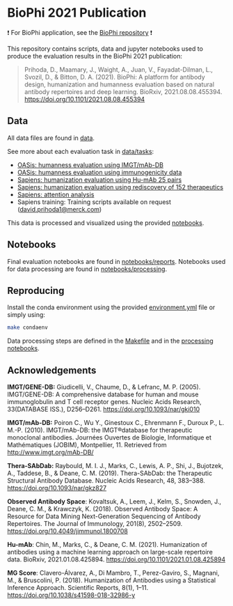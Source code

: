# BioPhi 2021 Publication

️❗️ For BioPhi application, see the [BioPhi repository](https://github.com/Merck/BioPhi) ❗️

This repository contains scripts, data and jupyter notebooks used to produce the evaluation results in the BioPhi 2021 publication:

> Prihoda, D., Maamary, J., Waight, A., Juan, V., Fayadat-Dilman, L., Svozil, D., & Bitton, D. A. (2021). 
> BioPhi: A platform for antibody design, humanization and humanness evaluation based on natural antibody repertoires and deep learning. BioRxiv, 2021.08.08.455394. https://doi.org/10.1101/2021.08.08.455394


## Data

All data files are found in [data](data/). 

See more about each evaluation task in [data/tasks](data/tasks):

- [OASis: humanness evaluation using IMGT/mAb-DB](data/tasks/humanness)
- [OASis: humanness evaluation using immunogenicity data](data/tasks/immunogenicity)
- [Sapiens: humanization evaluation using Hu-mAb 25 pairs](data/tasks/humab_25_pairs)
- [Sapiens: humanization evaluation using rediscovery of 152 therapeutics](data/tasks/therapeutic_rediscovery)
- [Sapiens: attention analysis](data/tasks/attention)
- Sapiens training: Training scripts available on request (david.prihoda1@merck.com)

This data is processed and visualized using the provided [notebooks](notebooks).

## Notebooks

Final evaluation notebooks are found in [notebooks/reports](notebooks/reports). Notebooks used for data processing are found in [notebooks/processing](notebooks/processing).

## Reproducing

Install the conda environment using the provided [environment.yml](environment.yml) file or simply using:

```bash
make condaenv
```

Data processing steps are defined in the [Makefile](Makefile) and in the [processing notebooks](notebooks/processing).

## Acknowledgements

**IMGT/GENE-DB:** Giudicelli, V., Chaume, D., & Lefranc, M. P. (2005). IMGT/GENE-DB: A comprehensive database for human and mouse immunoglobulin and T cell receptor genes. Nucleic Acids Research, 33(DATABASE ISS.), D256–D261. https://doi.org/10.1093/nar/gki010

**IMGT/mAb-DB:** Poiron C., Wu Y., Ginestoux C., Ehrenmann F., Duroux P., L. M.-P. (2010). IMGT/mAb-DB: the IMGT®database for therapeutic monoclonal antibodies. Journées Ouvertes de Biologie, Informatique et Mathématiques (JOBIM), Montpellier, 11. Retrieved from http://www.imgt.org/mAb-DB/

**Thera-SAbDab:** Raybould, M. I. J., Marks, C., Lewis, A. P., Shi, J., Bujotzek, A., Taddese, B., & Deane, C. M. (2019). Thera-SAbDab: the Therapeutic Structural Antibody Database. Nucleic Acids Research, 48, 383–388. https://doi.org/10.1093/nar/gkz827

**Observed Antibody Space**: Kovaltsuk, A., Leem, J., Kelm, S., Snowden, J., Deane, C. M., & Krawczyk, K. (2018). Observed Antibody Space: A Resource for Data Mining Next-Generation Sequencing of Antibody Repertoires. The Journal of Immunology, 201(8), 2502–2509. https://doi.org/10.4049/jimmunol.1800708

**Hu-mAb**: Chin, M., Marks, C., & Deane, C. M. (2021). Humanization of antibodies using a machine learning approach on large-scale repertoire data. BioRxiv, 2021.01.08.425894. https://doi.org/10.1101/2021.01.08.425894

**MG Score**: Clavero-Álvarez, A., Di Mambro, T., Perez-Gaviro, S., Magnani, M., & Bruscolini, P. (2018). Humanization of Antibodies using a Statistical Inference Approach. Scientific Reports, 8(1), 1–11. https://doi.org/10.1038/s41598-018-32986-y
